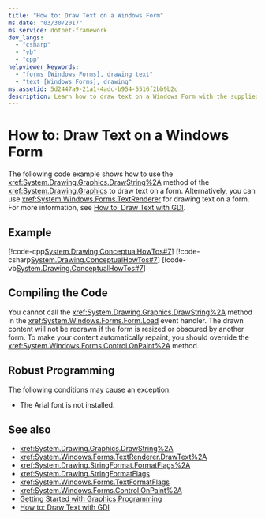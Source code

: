 ```yaml
---
title: "How to: Draw Text on a Windows Form"
ms.date: "03/30/2017"
ms.service: dotnet-framework
dev_langs:
  - "csharp"
  - "vb"
  - "cpp"
helpviewer_keywords:
  - "forms [Windows Forms], drawing text"
  - "text [Windows Forms], drawing"
ms.assetid: 5d2447a9-21a1-4adc-b954-5516f2bb9b2c
description: Learn how to draw text on a Windows Form with the supplied code, examples, and additional descriptions.
---
```

# How to: Draw Text on a Windows Form

The following code example shows how to use the <xref:System.Drawing.Graphics.DrawString%2A> method of the <xref:System.Drawing.Graphics> to draw text on a form. Alternatively, you can use <xref:System.Windows.Forms.TextRenderer> for drawing text on a form. For more information, see [How to: Draw Text with GDI](how-to-draw-text-with-gdi.md).

## Example

[!code-cpp[System.Drawing.ConceptualHowTos#7](~/samples/snippets/cpp/VS_Snippets_Winforms/System.Drawing.ConceptualHowTos/cpp/form1.cpp#7)]
[!code-csharp[System.Drawing.ConceptualHowTos#7](~/samples/snippets/csharp/VS_Snippets_Winforms/System.Drawing.ConceptualHowTos/CS/form1.cs#7)]
[!code-vb[System.Drawing.ConceptualHowTos#7](~/samples/snippets/visualbasic/VS_Snippets_Winforms/System.Drawing.ConceptualHowTos/VB/form1.vb#7)]

## Compiling the Code

You cannot call the <xref:System.Drawing.Graphics.DrawString%2A> method in the <xref:System.Windows.Forms.Form.Load> event handler. The drawn content will not be redrawn if the form is resized or obscured by another form. To make your content automatically repaint, you should override the <xref:System.Windows.Forms.Control.OnPaint%2A> method.

## Robust Programming

The following conditions may cause an exception:

- The Arial font is not installed.

## See also

- <xref:System.Drawing.Graphics.DrawString%2A>
- <xref:System.Windows.Forms.TextRenderer.DrawText%2A>
- <xref:System.Drawing.StringFormat.FormatFlags%2A>
- <xref:System.Drawing.StringFormatFlags>
- <xref:System.Windows.Forms.TextFormatFlags>
- <xref:System.Windows.Forms.Control.OnPaint%2A>
- [Getting Started with Graphics Programming](getting-started-with-graphics-programming.md)
- [How to: Draw Text with GDI](how-to-draw-text-with-gdi.md)
